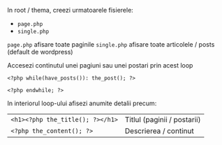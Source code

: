 In root / thema, creezi urmatoarele fisierele:
- `page.php`
- `single.php`

`page.php` afisare toate paginile
`single.php` afisare toate articolele / posts (default de wordpress)

Accesezi continutul unei pagiuni sau unei postari prin acest loop
```
<?php while(have_posts()): the_post(); ?>
 
<?php endwhile; ?>
```

In interiorul loop-ului afisezi anumite detalii precum:

|  |  |
| ------- | ------- |
| `<h1><?php the_title(); ?></h1>` | Titlul (paginii / postarii) |
| `<?php the_content(); ?>` | Descrierea / continut |

